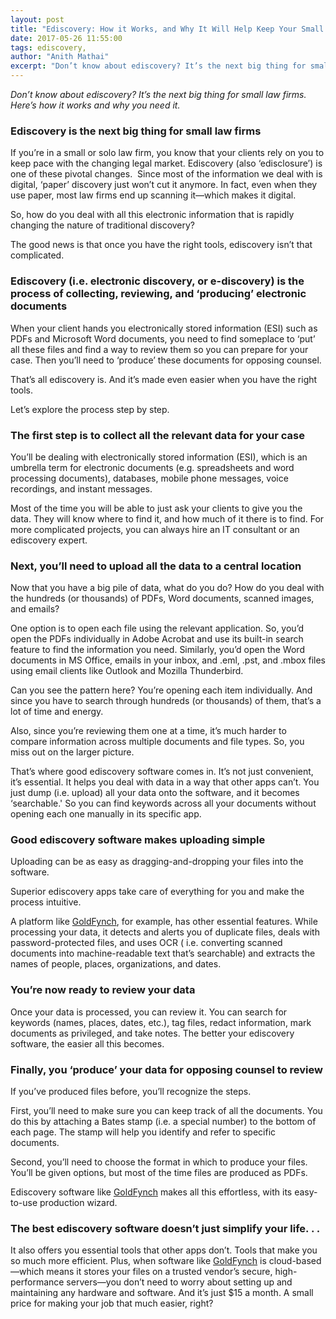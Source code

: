 ```yaml
---
layout: post
title: "Ediscovery: How it Works, and Why It Will Help Keep Your Small Law Firm Relevant"
date: 2017-05-26 11:55:00
tags: ediscovery, 
author: "Anith Mathai"
excerpt: "Don’t know about ediscovery? It’s the next big thing for small law firms. Here’s how it works and why you need it. "
---
```

*Don’t know about ediscovery? It’s the next big thing for small law firms. Here’s how it works and why you need it.* 

### Ediscovery is the next big thing for small law firms 

If you’re in a small or solo law firm, you know that your clients rely on you to keep pace with the changing legal market. Ediscovery (also ‘edisclosure’) is one of these pivotal changes.  Since most of the information we deal with is digital, ‘paper’ discovery just won’t cut it anymore. In fact, even when they use paper, most law firms end up scanning it—which makes it digital.  

  

So, how do you deal with all this electronic information that is rapidly changing the nature of traditional discovery? 

  

The good news is that once you have the right tools, ediscovery isn’t that complicated. 

### Ediscovery (i.e. electronic discovery, or e-discovery) is the process of collecting, reviewing, and ‘producing’ electronic documents

When your client hands you electronically stored information (ESI) such as PDFs and Microsoft Word documents, you need to find someplace to ‘put’ all these files and find a way to review them so you can prepare for your case. Then you’ll need to ‘produce’ these documents for opposing counsel. 

  

That’s all ediscovery is. And it’s made even easier when you have the right tools.  

  

Let’s explore the process step by step. 

### The first step is to collect all the relevant data for your case 

You’ll be dealing with electronically stored information (ESI), which is an umbrella term for electronic documents (e.g. spreadsheets and word processing documents), databases, mobile phone messages, voice recordings, and instant messages. 

  

Most of the time you will be able to just ask your clients to give you the data. They will know where to find it, and how much of it there is to find. For more complicated projects, you can always hire an IT consultant or an ediscovery expert.

### Next, you’ll need to upload all the data to a central location

Now that you have a big pile of data, what do you do? How do you deal with the hundreds (or thousands) of PDFs, Word documents, scanned images, and emails?

  

One option is to open each file using the relevant application. So, you’d open the PDFs individually in Adobe Acrobat and use its built-in search feature to find the information you need. Similarly, you’d open the Word documents in MS Office, emails in your inbox, and .eml, .pst, and .mbox files using email clients like Outlook and Mozilla Thunderbird. 

  

Can you see the pattern here? You’re opening each item individually. And since you have to search through hundreds (or thousands) of them, that’s a lot of time and energy. 

  

Also, since you’re reviewing them one at a time, it’s much harder to compare information across multiple documents and file types. So, you miss out on the larger picture.

  

That’s where good ediscovery software comes in. It’s not just convenient, it’s essential. It helps you deal with data in a way that other apps can’t. You just dump (i.e. upload) all your data onto the software, and it becomes ‘searchable.' So you can find keywords across all your documents without opening each one manually in its specific app. 

### Good ediscovery software makes uploading simple

Uploading can be as easy as dragging-and-dropping your files into the software. 

Superior ediscovery apps take care of everything for you and make the process intuitive. 

  

A platform like [GoldFynch](https://goldfynch.com/), for example, has other essential features. While processing your data, it detects and alerts you of duplicate files, deals with password-protected files, and uses OCR ( i.e. converting scanned documents into machine-readable text that’s searchable) and extracts the names of people, places, organizations, and dates.  

### You’re now ready to review your data

Once your data is processed, you can review it. You can search for keywords (names, places, dates, etc.), tag files, redact information, mark documents as privileged, and take notes. The better your ediscovery software, the easier all this becomes. 

### Finally, you ‘produce’ your data for opposing counsel to review

If you’ve produced files before, you’ll recognize the steps.  

  

First, you’ll need to make sure you can keep track of all the documents. You do this by attaching a Bates stamp (i.e. a special number) to the bottom of each page. The stamp will help you identify and refer to specific documents.  

  

Second, you’ll need to choose the format in which to produce your files. You’ll be given options, but most of the time files are produced as PDFs. 

  

Ediscovery software like [GoldFynch](https://goldfynch.com/) makes all this effortless, with its easy-to-use production wizard. 

### The best ediscovery software doesn’t just simplify your life. . .

It also offers you essential tools that other apps don’t. Tools that make you so much more efficient. Plus, when software like [GoldFynch](https://goldfynch.com/) is cloud-based—which means it stores your files on a trusted vendor’s secure, high-performance servers—you don’t need to worry about setting up and maintaining any hardware and software. And it’s just $15 a month. A small price for making your job that much easier, right?
 
